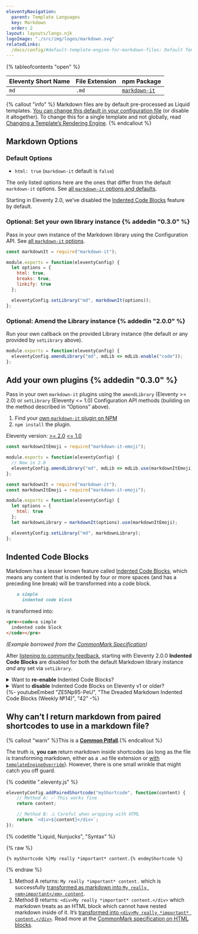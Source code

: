 ```yaml
---
eleventyNavigation:
  parent: Template Languages
  key: Markdown
  order: 2
layout: layouts/langs.njk
logoImage: "./src/img/logos/markdown.svg"
relatedLinks:
  /docs/config/#default-template-engine-for-markdown-files: Default Template Engine for Markdown Files
---
```

{% tableofcontents "open" %}

| Eleventy Short Name | File Extension | npm Package                                                |
| ------------------- | -------------- | ---------------------------------------------------------- |
| `md`                | `.md`          | [`markdown-it`](https://www.npmjs.com/package/markdown-it) |

{% callout "info" %}
Markdown files are by default pre-processed as Liquid templates. <a href="/docs/config/#default-template-engine-for-markdown-files">You can change this default in your configuration file</a> (or disable it altogether). To change this for a single template and not globally, read <a href="/docs/languages/">Changing a Template’s Rendering Engine</a>.
{% endcallout %}

## Markdown Options

### Default Options

* `html: true` (`markdown-it` default is `false`)

The only listed options here are the ones that differ from the default `markdown-it` options. See [all `markdown-it` options and defaults](https://github.com/markdown-it/markdown-it#init-with-presets-and-options).

Starting in Eleventy 2.0, we’ve disabled the [Indented Code Blocks](#indented-code-blocks) feature by default.

### Optional: Set your own library instance {% addedin "0.3.0" %}

Pass in your own instance of the Markdown library using the Configuration API. See [all `markdown-it` options](https://github.com/markdown-it/markdown-it#init-with-presets-and-options).

```js
const markdownIt = require("markdown-it");

module.exports = function(eleventyConfig) {
  let options = {
    html: true,
    breaks: true,
    linkify: true
  };

  eleventyConfig.setLibrary("md", markdownIt(options));
};
```

### Optional: Amend the Library instance {% addedin "2.0.0" %}

Run your own callback on the provided Library instance (the default _or_ any provided by `setLibrary` above).

```js
module.exports = function(eleventyConfig) {
  eleventyConfig.amendLibrary("md", mdLib => mdLib.enable("code"));
};
```

## Add your own plugins {% addedin "0.3.0" %}

Pass in your own `markdown-it` plugins using the `amendLibrary` (Eleventy &gt;= 2.0) or `setLibrary` (Eleventy &lt;= 1.0) Configuration API methods (building on the method described in “Options” above).

1. Find your [own `markdown-it` plugin on NPM](https://www.npmjs.com/search?q=keywords:markdown-it-plugin)
2. `npm install` the plugin.

<is-land on:visible import="/js/seven-minute-tabs.js">
<seven-minute-tabs>
  <div role="tablist" aria-label="Choose a template language">
    Eleventy version:
    <a href="#plugins-two" role="tab">&gt;= 2.0</a>
    <a href="#plugins-one" role="tab">&lt;= 1.0</a>
  </div>
  <div id="plugins-two" role="tabpanel">

```js
const markdownItEmoji = require("markdown-it-emoji");

module.exports = function(eleventyConfig) {
  // New in 2.0
  eleventyConfig.amendLibrary("md", mdLib => mdLib.use(markdownItEmoji));
};
```

  </div>
  <div id="plugins-one" role="tabpanel">

```js
const markdownIt = require("markdown-it");
const markdownItEmoji = require("markdown-it-emoji");

module.exports = function(eleventyConfig) {
  let options = {
    html: true
  };
  let markdownLibrary = markdownIt(options).use(markdownItEmoji);

  eleventyConfig.setLibrary("md", markdownLibrary);
};
```

  </div>
</seven-minute-tabs>
</is-land>

## Indented Code Blocks

Markdown has a lesser known feature called [Indented Code Blocks](https://spec.commonmark.org/0.28/#indented-code-blocks), which means any content that is indented by four or more spaces (and has a preceding line break) will be transformed into a code block.

```markdown
    a simple
      indented code block
```

is transformed into:

```html
<pre><code>a simple
  indented code block
</code></pre>
```

_(Example borrowed from the [CommonMark Specification](https://spec.commonmark.org/0.28/#indented-code-blocks))_

After [listening to community feedback](https://github.com/11ty/eleventy/issues/2438), starting with Eleventy 2.0.0 <strong>Indented Code Blocks</strong> are disabled for both the default Markdown library instance _and_ any set via `setLibrary`.

<details>
  <summary>Want to <strong>re-enable</strong> Indented Code Blocks?</summary>

{% callout "warn" %}<strong>Careful!</strong> This feature is <a href="https://github.com/11ty/eleventy/issues/2438">(almost) universally disliked</a>.{% endcallout %}

To re-enable Indented Code Blocks in Eleventy 2.0 (or newer), use the [`amendLibrary` approach](#optional-amend-the-library-instance). Make sure you read through the warning documented below to understand the ramifications.

```js
module.exports = function(eleventyConfig) {
  eleventyConfig.amendLibrary("md", mdLib => mdLib.enable("code"));
};
```

<div id="there-are-extra-and-in-my-output"><!-- Backwards compat --></div>
<div id="there-are-extra-pre-and-code-tags-in-my-output"><!-- Backwards compat --></div>

When using [Indented Code Blocks](#indented-code-blocks), any content that follows this four (or more) space indent may be subject to transformation. If you pre-process your markdown using Nunjucks or Liquid or another templating engine, that means the content retrieved from an `include` or a shortcode may also fit this formatting. Careful when you include extra whitespace in your includes or shortcodes!

{% codetitle ".eleventy.js" %}

```js
// 🛑 Bad, don’t do this
eleventyConfig.addShortcode("badShortcode", function() {
    return `
    This is a code block in a markdown file!
`;
});
```

{% codetitle ".eleventy.js" %}

```js
// ✅ This will return expected output
eleventyConfig.addShortcode("goodShortcode", function() {
    return `
This will not be a code block in a markdown file.
`;
});
```

If you still wish to indent your template literals, you can use [outdent](https://www.npmjs.com/package/outdent) to strip each line of indentation before handing it off to the renderer.

```js
// ✅ This is also acceptable
eleventyConfig.addShortcode("alsoGoodShortcode", function() {
    return outdent`
    This will not be a code block in a markdown file.
`;
});
```

</details>

<details>
  <summary>Want to <strong>disable</strong> Indented Code Blocks on Eleventy v1 or older?</summary>

```js
const markdownIt = require("markdown-it");

module.exports = function(eleventyConfig) {
  let options = {
    // … truncated for brevity
  };

  eleventyConfig.setLibrary("md", markdownIt(options).disable("code"));
};
```

</details>

<div class="youtube-related">
  {%- youtubeEmbed "ZE5Np95-PeU", "The Dreaded Markdown Indented Code Blocks (Weekly №14)", "42" -%}
</div>


## Why can’t I return markdown from paired shortcodes to use in a markdown file?

{% callout "warn" %}This is a <a href="/docs/pitfalls/"><strong>Common Pitfall</strong></a>.{% endcallout %}

The truth is, **you can** return markdown inside shortcodes (as long as the file is transforming markdown, either as a `.md` file extension or [with `templateEngineOverride`](/docs/languages/#overriding-the-template-language)). However, there is one small wrinkle that might catch you off guard.

{% codetitle ".eleventy.js" %}

```js
eleventyConfig.addPairedShortcode("myShortcode", function(content) {
    // Method A: ✅ This works fine
    return content;

    // Method B: ⚠️ Careful when wrapping with HTML
    return `<div>${content}</div>`;
});
```

{% codetitle "Liquid, Nunjucks", "Syntax" %}

{% raw %}
```
{% myShortcode %}My really *important* content.{% endmyShortcode %}
```
{% endraw %}

1. Method A returns: `My really *important* content.` which is successfully [transformed as markdown into `My really <em>important</em> content`](https://spec.commonmark.org/dingus/?text=My%20really%20*important*%20content.).
1. Method B returns: `<div>My really *important* content.</div>` which markdown treats as an HTML block which cannot have nested markdown inside of it. It’s [transformed into `<div>My really *important* content.</div>`](https://spec.commonmark.org/dingus/?text=%3Cdiv%3EMy%20really%20*important*%20content.%3C%2Fdiv%3E). Read more at the [CommonMark specification on HTML blocks](https://spec.commonmark.org/0.28/#html-blocks).
